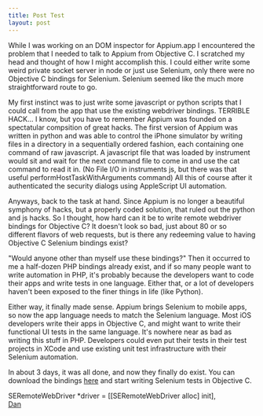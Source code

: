 ```yaml
---
title: Post Test
layout: post
---
```


While I was working on an DOM inspector for Appium.app I encountered the problem that I needed to talk to Appium from Objective C. I scratched my head and thought of how I might accomplish this. I could either write some weird private socket server in node or just use Selenium, only there were no Objective C bindings for Selenium. Selenium seemed like the much more straightforward route to go.

My first instinct was to just write some javascript or python scripts that I could call from the app that use the existing webdriver bindings. TERRIBLE HACK... I know, but you have to remember Appium was founded on a spectatular compsition of great hacks. The first version of Appium was written in python and was able to control the iPhone simulator by writing files in a directory in a sequentially ordered fashion, each containing one command of raw javascript. A javascript file that was loaded by instrument would sit and wait for the next command file to come in and use the cat command to read it in. (No File I/O in instruments js, but there was that useful performHostTaskWithArguments command) All this of course after it authenticated the security dialogs using AppleScript UI automation.

Anyways, back to the task at hand. Since Appium is no longer a beautiful symphony of hacks, but a properly coded solution, that ruled out the python and js hacks. So I thought, how hard can it be to write remote webdriver bindings for Objective C? It doesn't look so bad, just about 80 or so different flavors of web requests, but is there any redeeming value to having Objective C Selenium bindings exist?

"Would anyone other than myself use these bindings?" Then it occurred to me a half-dozen PHP bindings already exist, and if so many people want to write automation in PHP, it's probably because the developers want to code their apps and write tests in one language. Either that, or a lot of developers haven't been exposed to the finer things in life (like Python).

Either way, it finally made sense. Appium brings Selenium to mobile apps, so now the app language needs to match the Selenium language. Most iOS developers write their apps in Objective C, and might want to write their functional UI tests in the same language. It's nowhere near as bad as writing this stuff in PHP. Developers could even put their tests in their test projects in XCode and use existing unit test infrastructure with their Selenium automation.

In about 3 days, it was all done, and now they finally do exist. You can download the bindings <a href="https://github.com/appium/selenium-objective-c">here</a> and start writing Selenium tests in Objective C.

SERemoteWebDriver *driver = [[SERemoteWebDriver alloc] init],<br />
<a href="http://github.com/penguinho">Dan</a>
